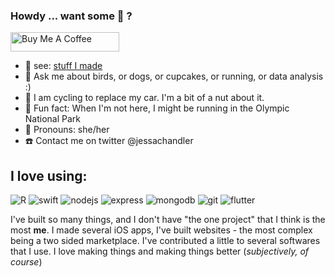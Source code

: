 ### Howdy ... want some :cupcake: ? 

<a href="https://www.buymeacoffee.com/monkeywacupcake" target="_blank"><img src="https://cdn.buymeacoffee.com/buttons/default-orange.png" alt="Buy Me A Coffee" height="31" width="174"></a>

- :calling: see: [stuff I made](https://www.github.com/monkeywithacupcake/stuffimade)
- 💬 Ask me about birds, or dogs, or cupcakes, or running, or data analysis :) 
- :bicyclist: I am cycling to replace my car. I'm a bit of a nut about it.
- :evergreen_tree:  Fun fact: When I'm not here, I might be running in the Olympic National Park
- :cherry_blossom: Pronouns: she/her
- :telephone: Contact me on twitter @jessachandler

## I love using:
![R](https://img.shields.io/badge/RStats-lightgrey?&style=for-the-badge&logo=R&logoColor=white)
![swift](https://img.shields.io/badge/swift-%23FA7343.svg?&style=for-the-badge&logo=swift&logoColor=white)
![nodejs](https://img.shields.io/badge/node.js%20-%2343853D.svg?&style=for-the-badge&logo=node.js&logoColor=white)
![express](https://img.shields.io/badge/express.js%20-%23404d59.svg?&style=for-the-badge)
![mongodb](https://img.shields.io/badge/MongoDB-%234ea94b.svg?&style=for-the-badge&logo=mongodb&logoColor=white)
![git](https://img.shields.io/badge/git%20-%23F05033.svg?&style=for-the-badge&logo=git&logoColor=white)
![flutter](https://img.shields.io/badge/Flutter%20-%2302569B.svg?&style=for-the-badge&logo=Flutter&logoColor=white)


I've built so many things, and I don't have "the one project" that I think is the most **me**. I made several iOS apps, I've built websites - the most complex being a two sided marketplace. I've contributed a little to several softwares that I use. I love making things and making things better (*subjectively, of course*)

